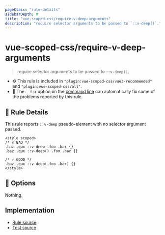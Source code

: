 ```yaml
---
pageClass: "rule-details"
sidebarDepth: 0
title: "vue-scoped-css/require-v-deep-arguments"
description: "require selector arguments to be passed to `::v-deep()`."
---
```

# vue-scoped-css/require-v-deep-arguments

> require selector arguments to be passed to `::v-deep()`.

- :gear: This rule is included in `"plugin:vue-scoped-css/vue3-recommended"` and `"plugin:vue-scoped-css/all"`.
- :wrench: The `--fix` option on the [command line](https://eslint.org/docs/user-guide/command-line-interface#fixing-problems) can automatically fix some of the problems reported by this rule.

## :book: Rule Details

This rule reports `::v-deep` pseudo-element with no selector argument passed.

<eslint-code-block fix :rules="{'vue-scoped-css/require-v-deep-arguments': ['error']}">

```vue
<style scoped>
/* ✗ BAD */
.baz .qux ::v-deep .foo .bar {}
.baz .qux ::v-deep() .foo .bar {}

/* ✓ GOOD */
.baz .qux ::v-deep(.foo .bar) {}
</style>
```

</eslint-code-block>

## :wrench: Options

Nothing.

## Implementation

- [Rule source](https://github.com/future-architect/eslint-plugin-vue-scoped-css/blob/master/lib/rules/require-v-deep-arguments.ts)
- [Test source](https://github.com/future-architect/eslint-plugin-vue-scoped-css/blob/master/tests/lib/rules/require-v-deep-arguments.js)
